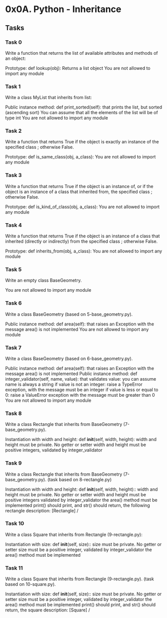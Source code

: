 # 0x0A. Python - Inheritance

## Tasks

### Task 0

Write a function that returns the list of available attributes and methods of an object:

Prototype: def lookup(obj):
Returns a list object
You are not allowed to import any module

### Task 1

Write a class MyList that inherits from list:

Public instance method: def print_sorted(self): that prints the list, but sorted (ascending sort)
You can assume that all the elements of the list will be of type int
You are not allowed to import any module

### Task 2

Write a function that returns True if the object is exactly an instance of the specified class ; otherwise False.

Prototype: def is_same_class(obj, a_class):
You are not allowed to import any module

### Task 3

Write a function that returns True if the object is an instance of, or if the object is an instance of a class that inherited from, the specified class ; otherwise False.

Prototype: def is_kind_of_class(obj, a_class):
You are not allowed to import any module

### Task 4

Write a function that returns True if the object is an instance of a class that inherited (directly or indirectly) from the specified class ; otherwise False.

Prototype: def inherits_from(obj, a_class):
You are not allowed to import any module

### Task 5

Write an empty class BaseGeometry.

You are not allowed to import any module

### Task 6

Write a class BaseGeometry (based on 5-base_geometry.py).

Public instance method: def area(self): that raises an Exception with the message area() is not implemented
You are not allowed to import any module

### Task 7

Write a class BaseGeometry (based on 6-base_geometry.py).

Public instance method: def area(self): that raises an Exception with the message area() is not implemented
Public instance method: def integer_validator(self, name, value): that validates value:
you can assume name is always a string
if value is not an integer: raise a TypeError exception, with the message <name> must be an integer
if value is less or equal to 0: raise a ValueError exception with the message <name> must be greater than 0
You are not allowed to import any module

### Task 8

Write a class Rectangle that inherits from BaseGeometry (7-base_geometry.py).

Instantiation with width and height: def **init**(self, width, height):
width and height must be private. No getter or setter
width and height must be positive integers, validated by integer_validator

### Task 9

Write a class Rectangle that inherits from BaseGeometry (7-base_geometry.py). (task based on 8-rectangle.py)

Instantiation with width and height: def **init**(self, width, height)::
width and height must be private. No getter or setter
width and height must be positive integers validated by integer_validator
the area() method must be implemented
print() should print, and str() should return, the following rectangle description: [Rectangle] <width>/<height>

### Task 10

Write a class Square that inherits from Rectangle (9-rectangle.py):

Instantiation with size: def **init**(self, size)::
size must be private. No getter or setter
size must be a positive integer, validated by integer_validator
the area() method must be implemented

### Task 11

Write a class Square that inherits from Rectangle (9-rectangle.py). (task based on 10-square.py).

Instantiation with size: def **init**(self, size)::
size must be private. No getter or setter
size must be a positive integer, validated by integer_validator
the area() method must be implemented
print() should print, and str() should return, the square description: [Square] <width>/<height>
